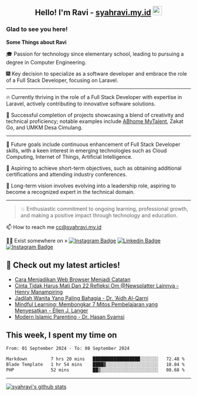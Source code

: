 <h2 align="center">Hello! I'm Ravi - <a href="https://syahravi.my.id/" target="_blank">syahravi.my.id</a> <img src="https://media.giphy.com/media/hvRJCLFzcasrR4ia7z/giphy.gif" width="25px"></h2>

### Glad to see you here!

<b> Some Things about Ravi</b>

:mortar_board: Passion for technology since elementary school, leading to pursuing a degree in Computer Engineering.

:fireworks: Key decision to specialize as a software developer and embrace the role of a Full Stack Developer, focusing on Laravel.

---
🔥 Currently thriving in the role of a Full Stack Developer with expertise in Laravel, actively contributing to innovative software solutions.

🎯 Successful completion of projects showcasing a blend of creativity and technical proficiency; notable examples include [ABhome MyTalent](https://mytalent.abhome.education/), Zakat Go, and UMKM Desa Cimulang.

---
:crystal_ball: Future goals include continuous enhancement of Full Stack Developer skills, with a keen interest in emerging technologies such as Cloud Computing, Internet of Things, Artificial Intelligence.

:bookmark_tabs: Aspiring to achieve short-term objectives, such as obtaining additional certifications and attending industry conferences.

:yellow_heart: Long-term vision involves evolving into a leadership role, aspiring to become a recognized expert in the technical domain.

---
> :collision: Enthusiastic commitment to ongoing learning, professional growth, and making a positive impact through technology and education.

📫 How to reach me cc@syahravi.my.id

👨‍💻 Exist somewhere on »
[![Instagram Badge](https://img.shields.io/badge/-Instagram-e4405f?style=flat-square&logo=Instagram&logoColor=white)](https://instagram.com/syahravi.id)
[![Linkedin Badge](https://img.shields.io/badge/-LinkedIn-0e76a8?style=flat-square&logo=Linkedin&logoColor=white)](https://linkedin.com/in/syahravi/)
[![Instagram Badge](https://img.shields.io/badge/-youtube-e4405f?style=flat-square&logo=YouTube&logoColor=white)](https://www.youtube.com/@syahravi)

## 📝 Check out my latest articles!
<!-- BLOG-POST-LIST:START -->
- [Cara Menjadikan Web Browser Menjadi Catatan](https://syahravi.my.id/cara-menjadikan-web-browser-menjadi-catatan/)
- [Cinta Tidak Harus Mati Dan 22 Refleksi Om @Newsplatter Lainnya - Henry Manampiring](https://syahravi.my.id/cinta-tidak-harus-mati/)
- [Jadilah Wanita Yang Paling Bahagia - Dr. &#39;Aidh Al-Qarni](https://syahravi.my.id/jadilah-wanita-yang-paling-bahagia/)
- [Mindful Learning: Membongkar 7 Mitos Pembelajaran yang Menyesatkan - Ellen J. Langer](https://syahravi.my.id/mindful-learning-membongkar-7-mitos-pembelajaran-yang-menyesatkan/)
- [Modern Islamic Parenting - Dr. Hasan Syamsi](https://syahravi.my.id/modern-islamic-parenting/)
<!-- BLOG-POST-LIST:END -->

## This week, I spent my time on
<!--START_SECTION:waka-->

```txt
From: 01 September 2024 - To: 08 September 2024

Markdown         7 hrs 20 mins   ██████████████████░░░░░░░   72.48 %
Blade Template   1 hr 54 mins    ████▓░░░░░░░░░░░░░░░░░░░░   18.84 %
PHP              52 mins         ██▒░░░░░░░░░░░░░░░░░░░░░░   08.68 %
```

<!--END_SECTION:waka-->
---
[![syahravi's github stats](https://github-readme-stats.vercel.app/api?username=syahravi&show_icons=true&theme=synthwave)](https://github.com/syahravi/)
